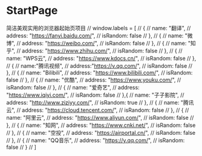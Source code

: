 # StartPage
简洁美观实用的浏览器起始页项目
// window.labels = [
//     {
//         name: "翻译",
//         address: "https://fanyi.baidu.com/",
//         isRandom: false
//     },
//     {
//         name: "微博",
//         address: "https://weibo.com/",
//         isRandom: false
//     },
//     {
//         name: "知乎",
//         address: "https://www.zhihu.com/",
//         isRandom: false
//     },
//     {
//         name: "WPS云",
//         address: "https://www.kdocs.cn/",
//         isRandom: false
//     },
//     {
//         name:"腾讯视频",
//         address:"https://v.qq.com/",
//         isRandom: false
//     },
//     {
//         name: "Bilibili",
//         address: "https://www.bilibili.com/",
//         isRandom: false
//     },
//     {
//         name: "优酷",
//         address: "https://www.youku.com/",
//         isRandom: false
//     },
//     {
//         name: "爱奇艺",
//         address: "https://www.iqiyi.com/",
//         isRandom: false
//     },{
//         name: "子子影院",
//         address: "http://www.ziziyy.com/",
//         isRandom: true
//     },
//     {
//         name: "腾讯云",
//         address: "https://cloud.tencent.com/",
//         isRandom: false
//     },
//     {
//         name: "阿里云",
//         address: "https://www.aliyun.com/",
//         isRandom: false
//     },
//     {
//         name: "知网",
//         address: "https://www.cnki.net/",
//         isRandom: false
//     },
//     {
//         name: "空投",
//         address: "https://airportal.cn/",
//         isRandom: false
//     },
//     {
//         name: "QQ音乐",
//         address: "https://y.qq.com/",
//         isRandom: false
//     }
// ]

